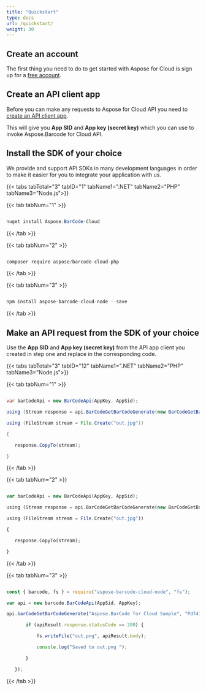 ```yaml
---
title: "Quickstart"
type: docs
url: /quickstart/
weight: 30
---
```


## **Create an account**
The first thing you need to do to get started with Aspose for Cloud is sign up for a [free account](https://docs.aspose.cloud/total/creating-and-managing-account/).
## **Create an API client app**
Before you can make any requests to Aspose for Cloud API you need to [create an API client app](https://docs.aspose.cloud/total/create-new-app-and-get-app-key-and-sid/).

This will give you **App SID** and **App key (secret key)** which you can use to invoke Aspose.Barcode for Cloud API. 
## **Install the SDK of your choice**
We provide and support API SDKs in many development languages in order to make it easier for you to integrate your application with us.

{{< tabs tabTotal="3" tabID="1" tabName1=".NET" tabName2="PHP" tabName3="Node.js">}}

{{< tab tabNum="1" >}}

```java

nuget install Aspose.BarCode-Cloud

```
{{< /tab >}}

{{< tab tabNum="2" >}}

```java

composer require aspose/barcode-cloud-php

```
{{< /tab >}}

{{< tab tabNum="3" >}}

```java

npm install aspose-barcode-cloud-node --save

```
{{< /tab >}}

## **Make an API request from the SDK of your choice**
Use the **App SID** and **App key (secret key)** from the API app client you created in step one and replace in the corresponding code.

{{< tabs tabTotal="3" tabID="12" tabName1=".NET" tabName2="PHP" tabName3="Node.js">}}

{{< tab tabNum="1" >}}

```java

var barCodeApi = new BarCodeApi(AppKey, AppSid);

using (Stream response = api.BarCodeGetBarCodeGenerate(new BarCodeGetBarCodeGenerateRequest("Sample text", "Code128", "jpg")))

using (FileStream stream = File.Create("out.jpg"))

{

   response.CopyTo(stream);

}

```
{{< /tab >}}


{{< tab tabNum="2" >}}

```php

var barCodeApi = new BarCodeApi(AppKey, AppSid);

using (Stream response = api.BarCodeGetBarCodeGenerate(new BarCodeGetBarCodeGenerateRequest("Sample text", "Code128", "jpg")))

using (FileStream stream = File.Create("out.jpg"))

{

   response.CopyTo(stream);

} 

```
{{< /tab >}}


{{< tab tabNum="3" >}}

```javascript

const { barcode, fs } = require("aspose-barcode-cloud-node", "fs");

var api = new barcode.BarCodeApi(AppSid, AppKey);

api.barCodeGetBarCodeGenerate("Aspose.BarCode for Cloud Sample", "Pdf417", "png").then((apiResult) => {

       if (apiResult.response.statusCode == 200) {

           fs.writeFile("out.png", apiResult.body);

           console.log("Saved to out.png ");

       }

   });

```
{{< /tab >}}
